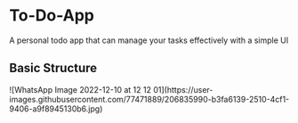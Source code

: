 # To-Do-App
A personal todo app that can manage your tasks effectively with a simple UI 

<h2>Basic Structure</h2>
![WhatsApp Image 2022-12-10 at 12 12 01](https://user-images.githubusercontent.com/77471889/206835990-b3fa6139-2510-4cf1-9406-a9f8945130b6.jpg)
